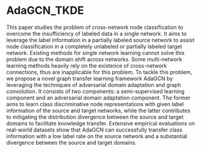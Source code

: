 # AdaGCN_TKDE
This paper studies the problem of cross-network node classification to overcome the insufficiency of labeled data in a single network. It aims to leverage the label information in a partially labeled source network to assist node classification in a completely unlabeled or partially labeled target network. Existing methods for single network learning cannot solve this problem due to the domain shift across networks. Some multi-network learning methods heavily rely on the existence of cross-network connections, thus are inapplicable for this problem. To tackle this problem, we propose a novel graph transfer learning framework AdaGCN by leveraging the techniques of adversarial domain adaptation and graph convolution. It consists of two components: a semi-supervised learning component and an adversarial domain adaptation component. The former aims to learn class discriminative node representations with given label information of the source and target networks, while the latter contributes to mitigating the distribution divergence between the source and target domains to facilitate knowledge transfer. Extensive empirical evaluations on real-world datasets show that AdaGCN can successfully transfer class information with a low label rate on the source network and a substantial divergence between the source and target domains.
